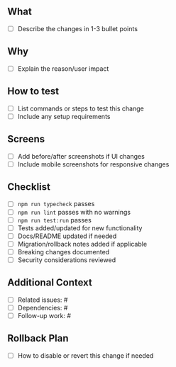 ## What
- [ ] Describe the changes in 1-3 bullet points

## Why
- [ ] Explain the reason/user impact

## How to test
- [ ] List commands or steps to test this change
- [ ] Include any setup requirements

## Screens
- [ ] Add before/after screenshots if UI changes
- [ ] Include mobile screenshots for responsive changes

## Checklist
- [ ] `npm run typecheck` passes
- [ ] `npm run lint` passes with no warnings
- [ ] `npm run test:run` passes
- [ ] Tests added/updated for new functionality
- [ ] Docs/README updated if needed
- [ ] Migration/rollback notes added if applicable
- [ ] Breaking changes documented
- [ ] Security considerations reviewed

## Additional Context
- [ ] Related issues: #
- [ ] Dependencies: #
- [ ] Follow-up work: #

## Rollback Plan
- [ ] How to disable or revert this change if needed